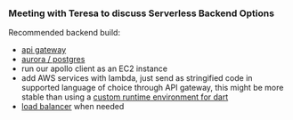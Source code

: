 ### Meeting with Teresa to discuss Serverless Backend Options

Recommended backend build:
- [api gateway](https://aws.amazon.com/api-gateway/)
- [aurora / postgres](https://aws.amazon.com/rds/aurora/serverless/)
- run our apollo client as an EC2 instance
- add AWS services with lambda, just send as stringified code in supported language of choice through API gateway, this might be more stable than using a [custom runtime environment for dart](https://aws.amazon.com/blogs/opensource/introducing-a-dart-runtime-for-aws-lambda/)
- [load balancer](https://aws.amazon.com/route53/) when needed




